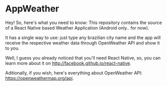 # AppWeather

Hey! So, here's what you need to know: This repository contains the source of a React Native based Weather Application (Android only.. for now).

It has a single way to use: just type any brazilian city name and the app will receive the respective weather data through OpenWeather API and show it to you.

Well, I guess you already noticed that you'll need React Native, so, you can learn more about it on http://facebook.github.io/react-native.

Aditionally, if you wish, here's everything about OpenWeather API: https://openweathermap.org/api.
